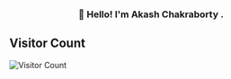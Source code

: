 
<h3 align="center">👋 Hello! I'm Akash Chakraborty .</h3>

<!--
**AkashOnlineDev/AkashOnlineDev** is a ✨ _special_ ✨ repository because its `README.md` (this file) appears on your GitHub profile.

Here are some ideas to get you started:

- 🔭 I’m currently working on ...
- 🌱 I’m currently learning ...
- 👯 I’m looking to collaborate on ...
- 🤔 I’m looking for help with ...
- 💬 Ask me about ...
- 📫 How to reach me: ...
- 😄 Pronouns: ...
- ⚡ Fun fact: ...
-->


## Visitor Count
![Visitor Count](https://profile-counter.glitch.me/AkashOnlineDev/count.svg)
